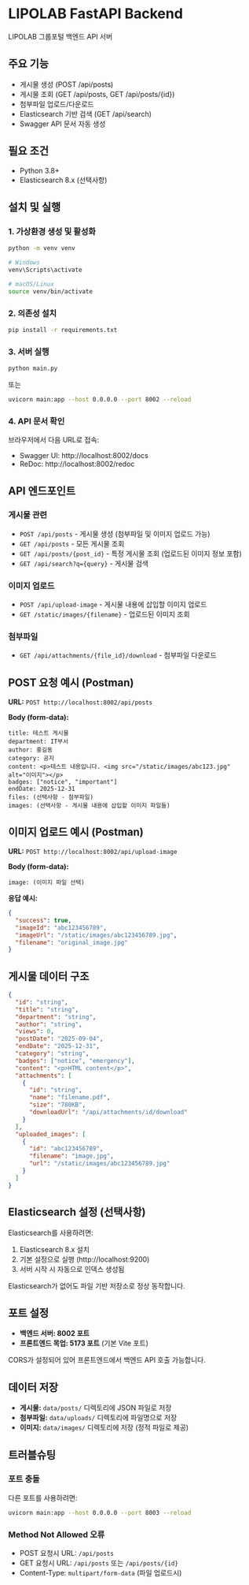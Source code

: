 # LIPOLAB FastAPI Backend

LIPOLAB 그룹포털 백엔드 API 서버

## 주요 기능

- 게시물 생성 (POST /api/posts)
- 게시물 조회 (GET /api/posts, GET /api/posts/{id})
- 첨부파일 업로드/다운로드
- Elasticsearch 기반 검색 (GET /api/search)
- Swagger API 문서 자동 생성

## 필요 조건

- Python 3.8+
- Elasticsearch 8.x (선택사항)

## 설치 및 실행

### 1. 가상환경 생성 및 활성화

```bash
python -m venv venv

# Windows
venv\Scripts\activate

# macOS/Linux
source venv/bin/activate
```

### 2. 의존성 설치

```bash
pip install -r requirements.txt
```

### 3. 서버 실행

```bash
python main.py
```

또는

```bash
uvicorn main:app --host 0.0.0.0 --port 8002 --reload
```

### 4. API 문서 확인

브라우저에서 다음 URL로 접속:
- Swagger UI: http://localhost:8002/docs
- ReDoc: http://localhost:8002/redoc

## API 엔드포인트

### 게시물 관련

- `POST /api/posts` - 게시물 생성 (첨부파일 및 이미지 업로드 가능)
- `GET /api/posts` - 모든 게시물 조회
- `GET /api/posts/{post_id}` - 특정 게시물 조회 (업로드된 이미지 정보 포함)
- `GET /api/search?q={query}` - 게시물 검색

### 이미지 업로드

- `POST /api/upload-image` - 게시물 내용에 삽입할 이미지 업로드
- `GET /static/images/{filename}` - 업로드된 이미지 조회

### 첨부파일

- `GET /api/attachments/{file_id}/download` - 첨부파일 다운로드

## POST 요청 예시 (Postman)

**URL:** `POST http://localhost:8002/api/posts`

**Body (form-data):**
```
title: 테스트 게시물
department: IT부서
author: 홍길동
category: 공지
content: <p>테스트 내용입니다. <img src="/static/images/abc123.jpg" alt="이미지"></p>
badges: ["notice", "important"]
endDate: 2025-12-31
files: (선택사항 - 첨부파일)
images: (선택사항 - 게시물 내용에 삽입할 이미지 파일들)
```

## 이미지 업로드 예시 (Postman)

**URL:** `POST http://localhost:8002/api/upload-image`

**Body (form-data):**
```
image: (이미지 파일 선택)
```

**응답 예시:**
```json
{
  "success": true,
  "imageId": "abc123456789",
  "imageUrl": "/static/images/abc123456789.jpg",
  "filename": "original_image.jpg"
}
```

## 게시물 데이터 구조

```json
{
  "id": "string",
  "title": "string",
  "department": "string", 
  "author": "string",
  "views": 0,
  "postDate": "2025-09-04",
  "endDate": "2025-12-31",
  "category": "string",
  "badges": ["notice", "emergency"],
  "content": "<p>HTML content</p>",
  "attachments": [
    {
      "id": "string",
      "name": "filename.pdf",
      "size": "780KB",
      "downloadUrl": "/api/attachments/id/download"
    }
  ],
  "uploaded_images": [
    {
      "id": "abc123456789",
      "filename": "image.jpg",
      "url": "/static/images/abc123456789.jpg"
    }
  ]
}
```

## Elasticsearch 설정 (선택사항)

Elasticsearch를 사용하려면:

1. Elasticsearch 8.x 설치
2. 기본 설정으로 실행 (http://localhost:9200)
3. 서버 시작 시 자동으로 인덱스 생성됨

Elasticsearch가 없어도 파일 기반 저장소로 정상 동작합니다.

## 포트 설정

- **백엔드 서버: 8002 포트**
- **프론트엔드 목업: 5173 포트** (기본 Vite 포트)

CORS가 설정되어 있어 프론트엔드에서 백엔드 API 호출 가능합니다.

## 데이터 저장

- **게시물:** `data/posts/` 디렉토리에 JSON 파일로 저장
- **첨부파일:** `data/uploads/` 디렉토리에 파일명으로 저장
- **이미지:** `data/images/` 디렉토리에 저장 (정적 파일로 제공)

## 트러블슈팅

### 포트 충돌
다른 포트를 사용하려면:
```bash
uvicorn main:app --host 0.0.0.0 --port 8003 --reload
```

### Method Not Allowed 오류
- POST 요청시 URL: `/api/posts`
- GET 요청시 URL: `/api/posts` 또는 `/api/posts/{id}`
- Content-Type: `multipart/form-data` (파일 업로드시)